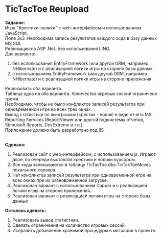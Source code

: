 # TicTacToe Reupload

<b>Задание:</b>  
Игра "Крестики-нолики" с web-интерфейсом и использованием JavaScript.  
Поле 3х3. Необходима запись результатов каждого хода в базу данных MS SQL.  
Реализация на ASP .Net. Без использования LINQ.  
Два варианта:  
1. без использования EntityFramework (или другой ORM, например NHibernate) и с реализацией логики игры на стороне базы данных.  
2. с использованием EntityFramework (или другой ORM, например NHibernate) и с реализацией логики игры на стороне приложения.

Реализовать оба варианта.  
Таблица одна на оба варианта. Количество игровых сессий ограничено тремя.  
Необходимо, чтобы не было конфликтов записей результатов при одновременной игре на всех трех окнах.  
Вывод статистики по выигрышам (крестик - нолик) в виде отчета MS Reporting Services (ReportViewer или другой подсистемы отчетов, Stimulsoft Reports, DevExtreme и т.п.).  
Приложение должно быть разработано под IIS

\
<b>Сделано:</b>
1. Реализован сайт с web-интерфейсом, с использованием js. Играют двое, по очереди выставляя крестики и нолики курсором.
2. Все ходы записываются в таблицу TicTacToe.dbo.TicTacToeMoves локального сервера.
3. Нет конфликтов записей результатов при одновременной игре на всех окнах при их разновременной загрузке.
4. Реализован вариант с использованием Dapper и с реализацией логики игры на стороне приложения.
5. Реализован вариант с реализацией логики игры на стороне базы данных

<b>Осталось сделать:</b>.
1. Реализовать вывод статистики.
2. Сделать ограничения на количество игровых сессий.
3. Исправить добавление хранимой процедуры в миграции в проекте.
